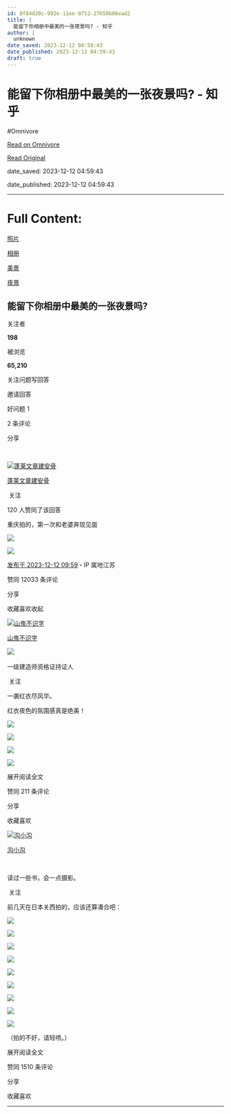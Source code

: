 ```yaml
---
id: 8f84d20c-992e-11ee-9752-27659b06ead2
title: |
  能留下你相册中最美的一张夜景吗? - 知乎
author: |
  unknown
date_saved: 2023-12-12 04:59:43
date_published: 2023-12-12 04:59:43
draft: true
---
```


# 能留下你相册中最美的一张夜景吗? - 知乎
#Omnivore

[Read on Omnivore](https://omnivore.app/me/-18c5fc1a35a)

[Read Original](https://www.zhihu.com/question/632431652/answer/3323071025)

date_saved: 2023-12-12 04:59:43

date_published: 2023-12-12 04:59:43

--- 

# Full Content: 

[照片](https://www.zhihu.com/topic/19558964)

[相册](https://www.zhihu.com/topic/19577303)

[美景](https://www.zhihu.com/topic/19599008)

[夜景](https://www.zhihu.com/topic/19695939)

## 能留下你相册中最美的一张夜景吗?

关注者

**198**

被浏览

**65,210**

关注问题​写回答

​邀请回答

​好问题 1

​2 条评论

​分享

​

[![蓬莱文章建安骨](https://proxy-prod.omnivore-image-cache.app/0x0,s8r5uCU9RpxRRf_ssYFRH8fY2SUicHEAbzZzyl4nRs6M/https://pic1.zhimg.com/v2-90240956bd33c7717a90b3b3186471b6_l.jpg?source=2c26e567)](https://www.zhihu.com/people/qwe-2-99-74)

[蓬莱文章建安骨](https://www.zhihu.com/people/qwe-2-99-74)

​ 关注

120 人赞同了该回答

重庆拍的，第一次和老婆奔现见面

![](https://proxy-prod.omnivore-image-cache.app/1080x1438,sPk3N7R2DnTELhRY_b6WmiOQNlZDsG572VV5-TV6YCbw/https://picx.zhimg.com/50/v2-76588a5833398cbf2e89698182b7a09a_720w.jpg?source=2c26e567)

![](https://proxy-prod.omnivore-image-cache.app/1080x1438,sbqHz7OYzfKCocO5VJFINRIaIC8tZKCfaujmLgjPguS4/https://picx.zhimg.com/50/v2-b1114745877eaecadaf4146bf507a272_720w.jpg?source=2c26e567)

[发布于 2023-12-12 09:59](https://www.zhihu.com/question/632431652/answer/3323071025)・IP 属地江苏

​赞同 120​​33 条评论

​分享

​收藏​喜欢收起​

[![山鬼不识字](https://proxy-prod.omnivore-image-cache.app/0x0,sm4F8-DthOHGkQX2UgB0i0HN1assCEO9GHUYx8hjyEwY/https://pica.zhimg.com/v2-dc4e4b7964990470ae08ab7824e5cfbd_l.jpg?source=1def8aca)](https://www.zhihu.com/people/16-62-88-91)

[山鬼不识字](https://www.zhihu.com/people/16-62-88-91)

[​](https://www.zhihu.com/question/48510028)​![](https://proxy-prod.omnivore-image-cache.app/0x0,sRpP1H2oa_TfsDLpATwsIt6ipVLRN7HlUZGTch2Ee4JQ/https://picx.zhimg.com/v2-4812630bc27d642f7cafcd6cdeca3d7a.jpg?source=88ceefae)

一级建造师资格证持证人

​ 关注

一袭红衣尽风华。

红衣夜色的氛围感真是绝美！

![](https://proxy-prod.omnivore-image-cache.app/1170x1784,sAJrh13WUeenZoniygGv1OIbXj5ayGSZt5A73YGjRnMk/https://pic1.zhimg.com/50/v2-a13ab9b834a156274e93d5ce1ce7bc06_720w.jpg?source=1def8aca)

![](https://proxy-prod.omnivore-image-cache.app/1169x0,smHRUgkgaTa6R7RgHJ3oVqnXwgiw30BMMlQQ9qEtp2xc/https://picx.zhimg.com/50/v2-73467645d3af168378b094921962441b_720w.jpg?source=1def8aca)

![](https://proxy-prod.omnivore-image-cache.app/1170x0,sISb6cIB0jyU0bVRfK8d3gmMT00Un2PP5kPe-IA8ZOU4/https://pica.zhimg.com/50/v2-71630a587a6a3503bf784ce80f66af5d_720w.jpg?source=1def8aca)

![](https://proxy-prod.omnivore-image-cache.app/1170x0,sdXdI8RZ8O_-3PIcQKszQEa9CjELdtebg9lqXA9uQOLs/https://picx.zhimg.com/50/v2-8190c63b452168fa9652f9173519d0ac_720w.jpg?source=1def8aca)

展开阅读全文​

​赞同 21​​1 条评论

​分享

​收藏​喜欢

[![沟小沟](https://proxy-prod.omnivore-image-cache.app/0x0,sPXR7AjhRUT0JWRFIdP6KUSYG6OxKzHaW7Wa021RvTUM/https://pic1.zhimg.com/v2-3e626b6bcc287f038d45df2beae946bf_l.jpg?source=1def8aca)](https://www.zhihu.com/people/haugenzhays)

[沟小沟](https://www.zhihu.com/people/haugenzhays)

​

读过一些书，会一点摄影。

​ 关注

前几天在日本关西拍的，应该还算凑合吧：

![](https://proxy-prod.omnivore-image-cache.app/3000x0,srSVRNbEZa4Xe8oLcS_jpuXmOIgvgHFLKrek1NVobTEA/https://picx.zhimg.com/50/v2-7c853092bc6c47dbcb30183a4a703d11_720w.jpg?source=1def8aca)

![](https://proxy-prod.omnivore-image-cache.app/3000x0,sXsBzaSgFIYbHhVRTU3H_AUcP87imL6XgJzEbDdrHJxo/https://pic1.zhimg.com/50/v2-677eb33a96408fbc447807da41e38c03_720w.jpg?source=1def8aca)

![](https://proxy-prod.omnivore-image-cache.app/3000x0,sYaLb_6Yw4eqoreEB43mVvRN-qK4SBRrRchYbqubP46g/https://pic1.zhimg.com/50/v2-ec12d5199dceadad2d7b97f4e93c594c_720w.jpg?source=1def8aca)

![](https://proxy-prod.omnivore-image-cache.app/3000x0,s4omcwrdIuyhFZfOkNGF7-hE_l63lO7UsCAwQSSuZthk/https://picx.zhimg.com/50/v2-d0df96126265afbb7e370eba40441e25_720w.jpg?source=1def8aca)

![](https://proxy-prod.omnivore-image-cache.app/3000x0,sOq6ve0Gm5rclsF8nkfasGgM-wvErl9s08EP8UB3PTIg/https://picx.zhimg.com/50/v2-25620dcfa68087b4e81b91cb5aa6f172_720w.jpg?source=1def8aca)

![](https://proxy-prod.omnivore-image-cache.app/3000x0,snkXmlCt5xSrlpr93Cqm4PKpNmBT7ZjQwE71Z2s44jtE/https://pic1.zhimg.com/50/v2-e32915a8f27a2230cf299b18ab014287_720w.jpg?source=1def8aca)

![](https://proxy-prod.omnivore-image-cache.app/3000x0,s2U8hMLN9u49PB1KifMYeS_ja8CwELNK5KjmL-lJwS0M/https://pic1.zhimg.com/50/v2-d7895d8130bcf26a80ad43af819f740b_720w.jpg?source=1def8aca)

![](https://proxy-prod.omnivore-image-cache.app/3000x0,sf1lguQCp_7_EI0QxXPfpoCTqWHZDisqEpTY2W4oE4bQ/https://picx.zhimg.com/50/v2-c9aa1671e44299096cebb15e0819baec_720w.jpg?source=1def8aca)

![](https://proxy-prod.omnivore-image-cache.app/3000x0,sOT1Zw5nC6_c_pq-qCvQw8xZNYs1GGqbUhLfL0zZhrY4/https://pic1.zhimg.com/50/v2-fd8bc7e7037dc25cdb21ded2bbc3edb3_720w.jpg?source=1def8aca)

（拍的不好，请轻喷。）

展开阅读全文​

​赞同 15​​10 条评论

​分享

​收藏​喜欢

---

